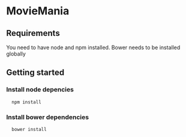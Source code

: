 # MovieMania


## Requirements
You need to have node and npm installed.
Bower needs to be installed globally

## Getting started



### Install node depencies

```
  npm install
```

### Install bower dependencies
```
  bower install
```
